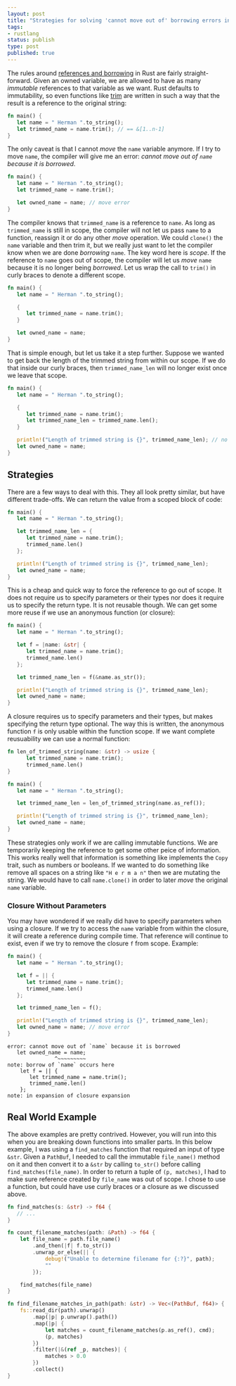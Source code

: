 ```yaml
---
layout: post
title: "Strategies for solving 'cannot move out of' borrowing errors in Rust"
tags:
- rustlang
status: publish
type: post
published: true
---
```


The rules around [references and borrowing][references and borrowing] in Rust are fairly straight-forward. Given an owned variable, we are allowed to have as many _immutable_ references to that variable as we want. Rust defaults to immutability, so even functions like [trim][trim] are written in such a way that the result is a reference to the original string:

```rust
fn main() {
   let name = " Herman ".to_string();
   let trimmed_name = name.trim(); // == &[1..n-1]
}
```

The only caveat is that I cannot _move_ the `name` variable anymore. If I try to move `name`, the compiler will give me an error: _cannot move out of `name` because it is borrowed_.

```rust
fn main() {
   let name = " Herman ".to_string();
   let trimmed_name = name.trim();

   let owned_name = name; // move error
}
```

The compiler knows that `trimmed_name` is a reference to `name`. As long as `trimmed_name` is still in scope, the compiler will not let us pass `name` to a function, reassign it or do any other _move_ operation. We could `clone()` the `name` variable and then trim it, but we really just want to let the compiler know when we are done _borrowing_ `name`. The key word here is _scope_. If the reference to `name` goes out of scope, the compiler will let us _move_ `name` because it is no longer being _borrowed_. Let us wrap the call to `trim()` in curly braces to denote a different scope.

```rust
fn main() {
   let name = " Herman ".to_string();

   {
      let trimmed_name = name.trim();
   }

   let owned_name = name;
}
```

That is simple enough, but let us take it a step further. Suppose we wanted to get back the length of the trimmed string from within our scope. If we do that inside our curly braces, then `trimmed_name_len` will no longer exist once we leave that scope.

```rust
fn main() {
   let name = " Herman ".to_string();

   {
      let trimmed_name = name.trim();
      let trimmed_name_len = trimmed_name.len();
   }

   println!("Length of trimmed string is {}", trimmed_name_len); // no such variable error
   let owned_name = name;
}
```

## Strategies

There are a few ways to deal with this. They all look pretty similar, but have different trade-offs. We can return the value from a scoped block of code:

```rust
fn main() {
   let name = " Herman ".to_string();

   let trimmed_name_len = {
      let trimmed_name = name.trim();
      trimmed_name.len()
   };

   println!("Length of trimmed string is {}", trimmed_name_len);
   let owned_name = name;
}
```

This is a cheap and quick way to force the reference to go out of scope. It does not require us to specify parameters or their types nor does it require us to specify the return type. It is not reusable though. We can get some more reuse if we use an anonymous function (or closure):

```rust
fn main() {
   let name = " Herman ".to_string();

   let f = |name: &str| {
      let trimmed_name = name.trim();
      trimmed_name.len()
   };

   let trimmed_name_len = f(&name.as_str());

   println!("Length of trimmed string is {}", trimmed_name_len);
   let owned_name = name;
}
```

A closure requires us to specify parameters and their types, but makes specifying the return type optional. The way this is written, the anonymous function `f` is only usable within the function scope. If we want complete reusuability we can use a normal function:

```rust
fn len_of_trimmed_string(name: &str) -> usize {
      let trimmed_name = name.trim();
      trimmed_name.len()
}

fn main() {
   let name = " Herman ".to_string();

   let trimmed_name_len = len_of_trimmed_string(name.as_ref());

   println!("Length of trimmed string is {}", trimmed_name_len);
   let owned_name = name;
}
```

These strategies only work if we are calling immutable functions. We are temporarily keeping the reference to get some other peice of information. This works really well that information is something like implements the `Copy` trait, such as numbers or booleans. If we wanted to do something like remove all spaces on a string like `"H e r m a n"` then we are mutating the string. We would have to call `name.clone()` in order to later _move_ the original `name` variable.

### Closure Without Parameters

You may have wondered if we really did have to specify parameters when using a closure. If we try to access the `name` variable from within the closure, it will create a reference during compile time. That reference will continue to exist, even if we try to remove the closure `f` from scope. Example:

```rust
fn main() {
   let name = " Herman ".to_string();

   let f = || {
      let trimmed_name = name.trim();
      trimmed_name.len()
   };

   let trimmed_name_len = f();

   println!("Length of trimmed string is {}", trimmed_name_len);
   let owned_name = name; // move error
}
```

```
error: cannot move out of `name` because it is borrowed
   let owned_name = name;
               ^~~~~~~~~~
note: borrow of `name` occurs here
    let f = || {
       let trimmed_name = name.trim();
       trimmed_name.len()
    };
note: in expansion of closure expansion
```

## Real World Example

The above examples are pretty contrived. However, you will run into this when you are breaking down functions into smaller parts. In this below example, I was using a `find_matches` function that required an input of type `&str`. Given a `PathBuf`, I needed to call the immutable `file_name()` method on it and then convert it to a `&str` by calling `to_str()` before calling `find_matches(file_name)`. In order to return a tuple of `(p, matches)`, I had to make sure reference created by `file_name` was out of scope. I chose to use a function, but could have use curly braces or a closure as we discussed above.

```rust
fn find_matches(s: &str) -> f64 {
   // ...
}

fn count_filename_matches(path: &Path) -> f64 {
    let file_name = path.file_name()
        .and_then(|f| f.to_str())
        .unwrap_or_else(|| {
            debug!("Unable to determine filename for {:?}", path);
            ""
        });

    find_matches(file_name)
}

fn find_filename_matches_in_path(path: &str) -> Vec<(PathBuf, f64)> {
    fs::read_dir(path).unwrap()
        .map(|p| p.unwrap().path())
        .map(|p| {
            let matches = count_filename_matches(p.as_ref(), cmd);
            (p, matches)
        })
        .filter(|&(ref _p, matches)| {
            matches > 0.0
        })
        .collect()
}
```

[references and borrowing]: https://doc.rust-lang.org/stable/book/references-and-borrowing.html#the-rules
[trim]: https://doc.rust-lang.org/stable/std/primitive.str.html#method.trim
